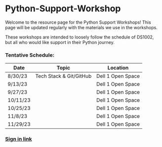 # Python-Support-Workshop

Welcome to the resource page for the Python Support Workshops! This page will be updated regularly with the materials we use in the workshops.

These workshops are intended to loosely follow the schedule of DS1002, but all who would like support in their Python journey.

### Tentative Schedule:
| Date     | Topic                   | Location          |
|----------|-------------------------|-------------------|
| 8/30/23  | Tech Stack & Git/GitHub | Dell 1 Open Space |
| 9/13/23  |                         | Dell 1 Open Space |
| 9/27/23  |                         | Dell 1 Open Space |
| 10/11/23 |                         | Dell 1 Open Space |
| 10/25/23 |                         | Dell 1 Open Space |
| 11/8/23  |                         | Dell 1 Open Space |
| 11/29/23 |                         | Dell 1 Open Space |

### [Sign in link]





[Sign in link]:  https://forms.office.com/pages/responsepage.aspx?id=x4A0ewc3c0iLd-IWczplrGOYHY4L82xIpZIH_NI1CCpURjJBTzk4V0ZHVjMxVVFFOThENzgzTE1UMS4u>
